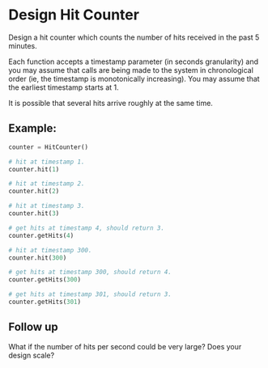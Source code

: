 # Design Hit Counter
Design a hit counter which counts the number of hits received in the past 5 minutes.

Each function accepts a timestamp parameter (in seconds granularity) and you may assume that calls are being made to the system in chronological order (ie, the timestamp is monotonically increasing). You may assume that the earliest timestamp starts at 1.

It is possible that several hits arrive roughly at the same time.

## Example:
```python
counter = HitCounter()

# hit at timestamp 1.
counter.hit(1)

# hit at timestamp 2.
counter.hit(2)

# hit at timestamp 3.
counter.hit(3)

# get hits at timestamp 4, should return 3.
counter.getHits(4)

# hit at timestamp 300.
counter.hit(300)

# get hits at timestamp 300, should return 4.
counter.getHits(300)

# get hits at timestamp 301, should return 3.
counter.getHits(301)
```
## Follow up
What if the number of hits per second could be very large? Does your design scale?